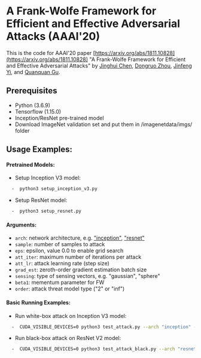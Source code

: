 
# A Frank-Wolfe Framework for Efficient and Effective Adversarial Attacks (AAAI'20)

This is the code for AAAI'20 paper [https://arxiv.org/abs/1811.10828](https://arxiv.org/abs/1811.10828) "A Frank-Wolfe Framework for Efficient and Effective Adversarial Attacks" by [Jinghui Chen](http://web.cs.ucla.edu/~jhchen/), [Dongruo Zhou](https://sites.google.com/view/drzhou), [Jinfeng Yi](http://jinfengyi.net/), and [Quanquan Gu](http://web.cs.ucla.edu/~qgu/).
  

## Prerequisites
* Python (3.6.9)
* Tensorflow (1.15.0)
* Inception/ResNet pre-trained model 
* Download ImageNet validation set and put them in /imagenetdata/imgs/ folder


## Usage Examples:

#### Pretrained Models:
* Setup Inception V3 model:
```bash
  -  python3 setup_inception_v3.py
```

* Setup ResNet model:
```bash
  -  python3 setup_resnet.py
```
 
 
#### Arguments:
* ```arch```: network architecture, e.g. ["inception"](https://arxiv.org/abs/1512.00567), ["resnet"](https://arxiv.org/abs/1603.05027) 
* ```sample```: number of samples to attack
* ```eps```: epsilon, value 0.0 to enable grid search
* ```att_iter```: maximum number of iterations per attack
* ```att_lr```: attack learning rate (step size)
* ```grad_est```: zeroth-order gradient estimation batch size
* ```sensing```: type of sensing vectors, e.g. "gaussian", "sphere"
* ```beta1```: mementum parameter for FW
* ```order```: attack threat model type ("2" or "inf")
  

#### Basic Running Examples:

* Run white-box attack on Inception V3 model:
```bash
  -  CUDA_VISIBLE_DEVICES=0 python3 test_attack.py --arch "inception" --method "FW" --order "inf" --sample 250 --eps 0.05 --att_lr 0.1 --beta1 0.9
```
* Run black-box attack on ResNet V2 model:
```bash
  -  CUDA_VISIBLE_DEVICES=0 python3 test_attack_black.py --arch "resnet" --method "FW" --order "inf" --sample 1000 --eps 0.3 --att_lr 0.8 --grad_est 25 --sensing "sphere"
```
 
